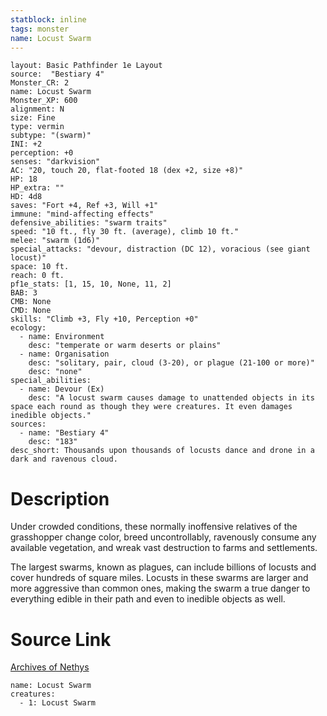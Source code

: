 ```yaml
---
statblock: inline
tags: monster
name: Locust Swarm
---
```

```statblock
layout: Basic Pathfinder 1e Layout
source:  "Bestiary 4"
Monster_CR: 2
name: Locust Swarm
Monster_XP: 600
alignment: N
size: Fine
type: vermin
subtype: "(swarm)"
INI: +2
perception: +0
senses: "darkvision"
AC: "20, touch 20, flat-footed 18 (dex +2, size +8)"
HP: 18
HP_extra: ""
HD: 4d8
saves: "Fort +4, Ref +3, Will +1"
immune: "mind-affecting effects"
defensive_abilities: "swarm traits"
speed: "10 ft., fly 30 ft. (average), climb 10 ft."
melee: "swarm (1d6)"
special_attacks: "devour, distraction (DC 12), voracious (see giant locust)"
space: 10 ft.
reach: 0 ft.
pf1e_stats: [1, 15, 10, None, 11, 2]
BAB: 3
CMB: None
CMD: None
skills: "Climb +3, Fly +10, Perception +0"
ecology:
  - name: Environment
    desc: "temperate or warm deserts or plains"
  - name: Organisation
    desc: "solitary, pair, cloud (3-20), or plague (21-100 or more)"
    desc: "none"
special_abilities:
  - name: Devour (Ex)
    desc: "A locust swarm causes damage to unattended objects in its space each round as though they were creatures. It even damages inedible objects."
sources:
  - name: "Bestiary 4"
    desc: "183"
desc_short: Thousands upon thousands of locusts dance and drone in a dark and ravenous cloud.
```
# Description
Under crowded conditions, these normally inoffensive relatives of the grasshopper change color, breed uncontrollably, ravenously consume any available vegetation, and wreak vast destruction to farms and settlements.

The largest swarms, known as plagues, can include billions of locusts and cover hundreds of square miles. Locusts in these swarms are larger and more aggressive than common ones, making the swarm a true danger to everything edible in their path and even to inedible objects as well.
# Source Link
[Archives of Nethys](https://aonprd.com/MonsterDisplay.aspx?ItemName=Locust%20Swarm)
```encounter-table
name: Locust Swarm
creatures:
  - 1: Locust Swarm
```
